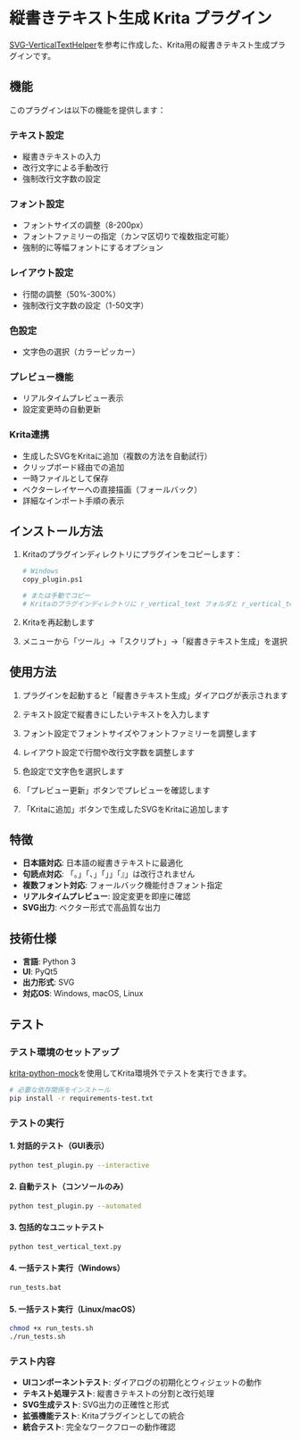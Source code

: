 # 縦書きテキスト生成 Krita プラグイン

[SVG-VerticalTextHelper](https://github.com/Mr-Ojii/SVG-VerticalTextHelper)を参考に作成した、Krita用の縦書きテキスト生成プラグインです。

## 機能

このプラグインは以下の機能を提供します：

### テキスト設定
- 縦書きテキストの入力
- 改行文字による手動改行
- 強制改行文字数の設定

### フォント設定
- フォントサイズの調整（8-200px）
- フォントファミリーの指定（カンマ区切りで複数指定可能）
- 強制的に等幅フォントにするオプション

### レイアウト設定
- 行間の調整（50%-300%）
- 強制改行文字数の設定（1-50文字）

### 色設定
- 文字色の選択（カラーピッカー）

### プレビュー機能
- リアルタイムプレビュー表示
- 設定変更時の自動更新

### Krita連携
- 生成したSVGをKritaに追加（複数の方法を自動試行）
- クリップボード経由での追加
- 一時ファイルとして保存
- ベクターレイヤーへの直接描画（フォールバック）
- 詳細なインポート手順の表示

## インストール方法

1. Kritaのプラグインディレクトリにプラグインをコピーします：
   ```bash
   # Windows
   copy_plugin.ps1
   
   # または手動でコピー
   # Kritaのプラグインディレクトリに r_vertical_text フォルダと r_vertical_text.desktop をコピー
   ```

2. Kritaを再起動します

3. メニューから「ツール」→「スクリプト」→「縦書きテキスト生成」を選択

## 使用方法

1. プラグインを起動すると「縦書きテキスト生成」ダイアログが表示されます

2. テキスト設定で縦書きにしたいテキストを入力します

3. フォント設定でフォントサイズやフォントファミリーを調整します

4. レイアウト設定で行間や改行文字数を調整します

5. 色設定で文字色を選択します

6. 「プレビュー更新」ボタンでプレビューを確認します

7. 「Kritaに追加」ボタンで生成したSVGをKritaに追加します

## 特徴

- **日本語対応**: 日本語の縦書きテキストに最適化
- **句読点対応**: 「。」「、」「」」「』」は改行されません
- **複数フォント対応**: フォールバック機能付きフォント指定
- **リアルタイムプレビュー**: 設定変更を即座に確認
- **SVG出力**: ベクター形式で高品質な出力

## 技術仕様

- **言語**: Python 3
- **UI**: PyQt5
- **出力形式**: SVG
- **対応OS**: Windows, macOS, Linux

## テスト

### テスト環境のセットアップ

[krita-python-mock](https://github.com/rbreu/krita-python-mock)を使用してKrita環境外でテストを実行できます。

```bash
# 必要な依存関係をインストール
pip install -r requirements-test.txt
```

### テストの実行

#### 1. 対話的テスト（GUI表示）
```bash
python test_plugin.py --interactive
```

#### 2. 自動テスト（コンソールのみ）
```bash
python test_plugin.py --automated
```

#### 3. 包括的なユニットテスト
```bash
python test_vertical_text.py
```

#### 4. 一括テスト実行（Windows）
```cmd
run_tests.bat
```

#### 5. 一括テスト実行（Linux/macOS）
```bash
chmod +x run_tests.sh
./run_tests.sh
```

### テスト内容

- **UIコンポーネントテスト**: ダイアログの初期化とウィジェットの動作
- **テキスト処理テスト**: 縦書きテキストの分割と改行処理
- **SVG生成テスト**: SVG出力の正確性と形式
- **拡張機能テスト**: Kritaプラグインとしての統合
- **統合テスト**: 完全なワークフローの動作確認
